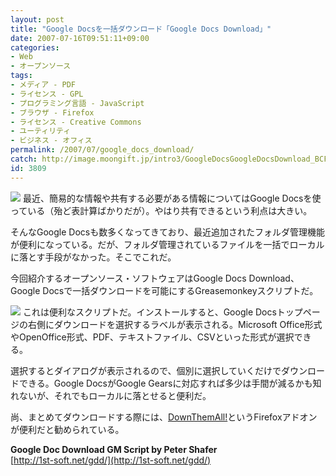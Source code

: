 ```yaml
---
layout: post
title: "Google Docsを一括ダウンロード「Google Docs Download」"
date: 2007-07-16T09:51:11+09:00
categories:
- Web
- オープンソース
tags: 
- メディア - PDF
- ライセンス - GPL
- プログラミング言語 - JavaScript
- ブラウザ - Firefox
- ライセンス - Creative Commons
- ユーティリティ
- ビジネス - オフィス
permalink: /2007/07/google_docs_download/
catch: http://image.moongift.jp/intro3/GoogleDocsGoogleDocsDownload_BCF/5_thumb.png
id: 3809
---
```

[![](http://image.moongift.jp/intro3/GoogleDocsGoogleDocsDownload_BCF/1_thumb.png)](http://image.moongift.jp/intro3/GoogleDocsGoogleDocsDownload_BCF/12.png) 最近、簡易的な情報や共有する必要がある情報についてはGoogle Docsを使っている（殆ど表計算ばかりだが）。やはり共有できるという利点は大きい。   
  
そんなGoogle Docsも数多くなってきており、最近追加されたフォルダ管理機能が便利になっている。だが、フォルダ管理されているファイルを一括でローカルに落とす手段がなかった。そこでこれだ。   
  
今回紹介するオープンソース・ソフトウェアはGoogle Docs Download、Google Docsで一括ダウンロードを可能にするGreasemonkeyスクリプトだ。   
  
<!--more-->  
  
[![](http://image.moongift.jp/intro3/GoogleDocsGoogleDocsDownload_BCF/5_thumb.png)](http://image.moongift.jp/intro3/GoogleDocsGoogleDocsDownload_BCF/52.png) これは便利なスクリプトだ。インストールすると、Google Docsトップページの右側にダウンロードを選択するラベルが表示される。Microsoft Office形式やOpenOffice形式、PDF、テキストファイル、CSVといった形式が選択できる。   
  
選択するとダイアログが表示されるので、個別に選択していくだけでダウンロードできる。Google DocsがGoogle Gearsに対応すれば多少は手間が減るかも知れないが、それでもローカルに落とせると便利だ。   
  
尚、まとめてダウンロードする際には、[DownThemAll!](http://www.moongift.jp/2007/07/downthemall/)というFirefoxアドオンが便利だと勧められている。   
  
**Google Doc Download GM Script by Peter Shafer**  
[http://1st-soft.net/gdd/](http://1st-soft.net/gdd/)
